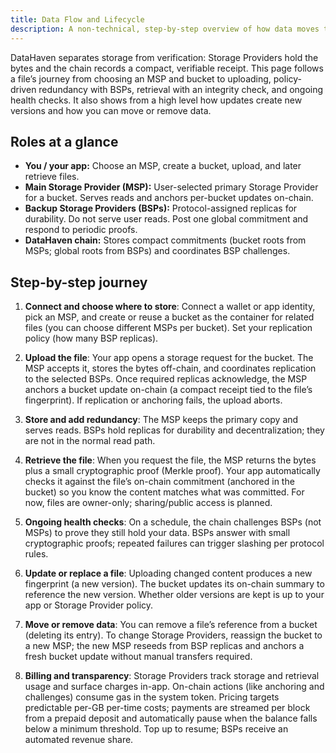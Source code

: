 ```yaml
---
title: Data Flow and Lifecycle
description: A non-technical, step-by-step overview of how data moves through DataHaven’s provider model—from upload to retrieval and beyond.
---
```


DataHaven separates storage from verification: Storage Providers hold the bytes and the chain records a compact, verifiable receipt. This page follows a file’s journey from choosing an MSP and bucket to uploading, policy-driven redundancy with BSPs, retrieval with an integrity check, and ongoing health checks. It also shows from a high level how updates create new versions and how you can move or remove data. 

## Roles at a glance

- **You / your app:** Choose an MSP, create a bucket, upload, and later retrieve files.
- **Main Storage Provider (MSP):** User-selected primary Storage Provider for a bucket. Serves reads and anchors per-bucket updates on-chain.
- **Backup Storage Providers (BSPs):** Protocol-assigned replicas for durability. Do not serve user reads. Post one global commitment and respond to periodic proofs.
- **DataHaven chain:** Stores compact commitments (bucket roots from MSPs; global roots from BSPs) and coordinates BSP challenges.

## Step-by-step journey

1. **Connect and choose where to store**: Connect a wallet or app identity, pick an MSP, and create or reuse a bucket as the container for related files (you can choose different MSPs per bucket). Set your replication policy (how many BSP replicas).

2. **Upload the file**: Your app opens a storage request for the bucket. The MSP accepts it, stores the bytes off-chain, and coordinates replication to the selected BSPs. Once required replicas acknowledge, the MSP anchors a bucket update on-chain (a compact receipt tied to the file’s fingerprint). If replication or anchoring fails, the upload aborts.

3. **Store and add redundancy**: The MSP keeps the primary copy and serves reads. BSPs hold replicas for durability and decentralization; they are not in the normal read path.

4. **Retrieve the file**: When you request the file, the MSP returns the bytes plus a small cryptographic proof (Merkle proof). Your app automatically checks it against the file’s on-chain commitment (anchored in the bucket) so you know the content matches what was committed. For now, files are owner-only; sharing/public access is planned.

5. **Ongoing health checks**: On a schedule, the chain challenges BSPs (not MSPs) to prove they still hold your data. BSPs answer with small cryptographic proofs; repeated failures can trigger slashing per protocol rules.

6. **Update or replace a file**: Uploading changed content produces a new fingerprint (a new version). The bucket updates its on-chain summary to reference the new version. Whether older versions are kept is up to your app or Storage Provider policy.

7. **Move or remove data**: You can remove a file’s reference from a bucket (deleting its entry). To change Storage Providers, reassign the bucket to a new MSP; the new MSP reseeds from BSP replicas and anchors a fresh bucket update without manual transfers required.

8. **Billing and transparency**: Storage Providers track storage and retrieval usage and surface charges in-app. On-chain actions (like anchoring and challenges) consume gas in the system token. Pricing targets predictable per-GB per-time costs; payments are streamed per block from a prepaid deposit and automatically pause when the balance falls below a minimum threshold. Top up to resume; BSPs receive an automated revenue share.

